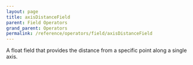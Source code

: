 ```yaml
---
layout: page
title: axisDistanceField
parent: Field Operators
grand_parent: Operators
permalink: /reference/operators/field/axisDistanceField
---
```


A float field that provides the distance from a specific point along a single axis.
